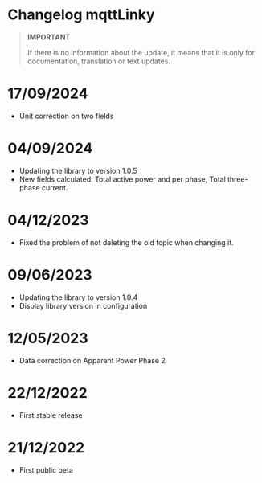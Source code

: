 # Changelog mqttLinky

>**IMPORTANT**
>
>If there is no information about the update, it means that it is only for documentation, translation or text updates.

# 17/09/2024
- Unit correction on two fields

# 04/09/2024
- Updating the library to version 1.0.5
- New fields calculated: Total active power and per phase, Total three-phase current.

# 04/12/2023
- Fixed the problem of not deleting the old topic when changing it.

# 09/06/2023
- Updating the library to version 1.0.4
- Display library version in configuration

# 12/05/2023
- Data correction on Apparent Power Phase 2

# 22/12/2022
- First stable release

# 21/12/2022
- First public beta
